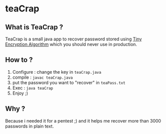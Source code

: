# teaCrap
## What is TeaCrap ?
TeaCrap is a small java app to recover password stored using [Tiny Encryption Algorithm](https://en.wikipedia.org/wiki/Tiny_Encryption_Algorithm) which you should never use in production.
## How to ?
1. Configure : change the key in `teaCrap.java`
2. compile : `javac teaCrap.java`
3. put the password you want to "recover" in `teaPass.txt`
4. Exec : `java teaCrap`
5. Enjoy ;)
## Why ?
Because i needed it for a pentest ;) and it helps me recover more than 3000 passwords in plain text.

